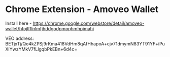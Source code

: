 Chrome Extension - Amoveo Wallet
=====================================

Install here - https://chrome.google.com/webstore/detail/amoveo-wallet/hfojlfflnlmfjhddgodpmophmhpimahi


VEO address: BETjxTj/Qe4kZPSj9rKma418VdHm8qAfHhapoA+cjv71dmymN83YT91YF+iPuXiYwzYMkV7fLlgqbPkEBn+6d4c=